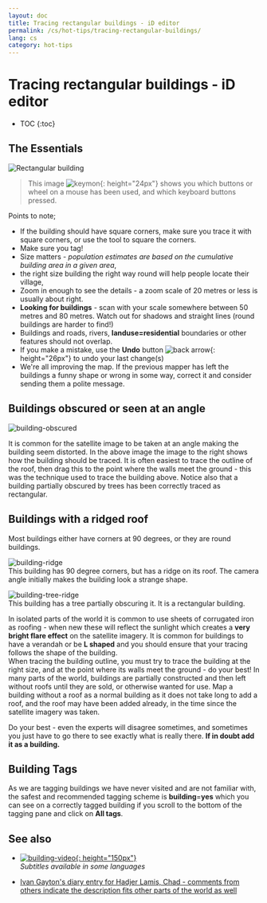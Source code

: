 ```yaml
---
layout: doc
title: Tracing rectangular buildings - iD editor
permalink: /cs/hot-tips/tracing-rectangular-buildings/
lang: cs
category: hot-tips
---
```


Tracing rectangular buildings - iD editor
============

- TOC
{:toc}

<!-- > This guide may be downloaded as [tm_starting_en.odt](/files/tm_starting_en.odt) or [tm_starting_en.pdf](/files/tm_starting_en.pdf)  
> Created 2016-10-30  -->  

The Essentials
----------

![Rectangular building][]  

> This image ![keymon]{: height="24px"} shows you which buttons or wheel on a mouse has been used, and which keyboard buttons pressed.  

Points to note;  

- If the building should have square corners, make sure you trace it with square corners, or use the tool to square the corners.  
- Make sure you tag!  
- Size matters - *population estimates are based on the cumulative building area in a given area*,  
- the right size building the right way round will help people locate their village,  
- Zoom in enough to see the details - a zoom scale of 20 metres or less is usually about right.  
- **Looking for buildings** - scan with your scale somewhere between 50 metres and 80 metres. Watch out for shadows and straight lines (round buildings are harder to find!)  
- Buildings and roads, rivers, **landuse=residential** boundaries or other features should not overlap.  
- If you make a mistake, use the **Undo** button ![back arrow]{: height="26px"} to undo your last change(s)  
- We're all improving the map. If the previous mapper has left the buildings a funny shape or wrong in some way, correct it and consider sending them a polite message.  

Buildings obscured or seen at an angle  
--------------------------------------

![building-obscured][]  

It is common for the satellite image to be taken at an angle making the building seem distorted. In the above image the image to the right shows how the building should be traced. It is often easiest to trace the outline of the roof, then drag this to the point where the walls meet the ground - this was the technique used to trace the building above. Notice also that a building partially obscured by trees has been correctly traced as rectangular. 

Buildings with a ridged roof
----------------------------
 
Most buildings either have corners at 90 degrees, or they are round buildings.  

![building-ridge][]  
This building has 90 degree corners, but has a ridge on its roof. The camera angle initially makes the building look a strange shape.  

![building-tree-ridge][]  
This building has a tree partially obscuring it. It is a rectangular building.  

In isolated parts of the world it is common to use sheets of corrugated iron as roofing - when new these will reflect the sunlight which creates a **very bright flare effect** on the satellite imagery. It is common for buildings to have a verandah or be **L shaped** and you should ensure that your tracing follows the shape of the building.  
When tracing the building outline, you must try to trace the building at the right size, and at the point where its walls meet the ground - do your best! In many parts of the world, buildings are partially constructed and then left without roofs until they are sold, or otherwise wanted for use. Map a building without a roof as a normal building as it does not take long to add a roof, and the roof may have been added already, in the time since the satellite imagery was taken.  

Do your best - even the experts will disagree sometimes, and sometimes you just have to go there to see exactly what is really there. **If in doubt add it as a building.**  

Building Tags
-------------

As we are tagging buildings we have never visited and are not familiar with, the safest and recommended tagging scheme is **building**=**yes** which you can see on a correctly tagged building if you scroll to the bottom of the tagging pane and click on **All tags**.

See also  
---------

- [![building-video]{: height="150px"}](https://www.youtube.com/watch?v=VPJz-AucqF4&index=7&list=PLb9506_-6FMHZ3nwn9heri3xjQKrSq1hN "Humanitarian OpenStreetMap Team Tutorial Videos - Adding a Building to OpenStreetMap")  
*Subtitles available in some languages*  

- [Ivan Gayton's diary entry for Hadjer Lamis, Chad - comments from others indicate the description fits other parts of the world as well](https://www.openstreetmap.org/user/IvanGayton/diary/38612)



[Rectangular building]: /images/hot-tips/rectangular_building.gif "Tracing a rectangular building, squaring the corners, and adding tags."
[keymon]:/images/hot-tips/keymon.png
[building-ridge]: /images/hot-tips/building-ridge.png
[back arrow]: /images/beginner/back-arrow.png
[building-tree-ridge]: /images/hot-tips/building-tree-ridge.png
[building-obscured]: /images/hot-tips/buildings-obscured-traced-1.png "Before & after - tracing a building seen at an angle"
[building-video]: /images/hot-tips/building-video.png "Humanitarian OpenStreetMap Team Tutorial Videos - Adding a Building to OpenStreetMap"